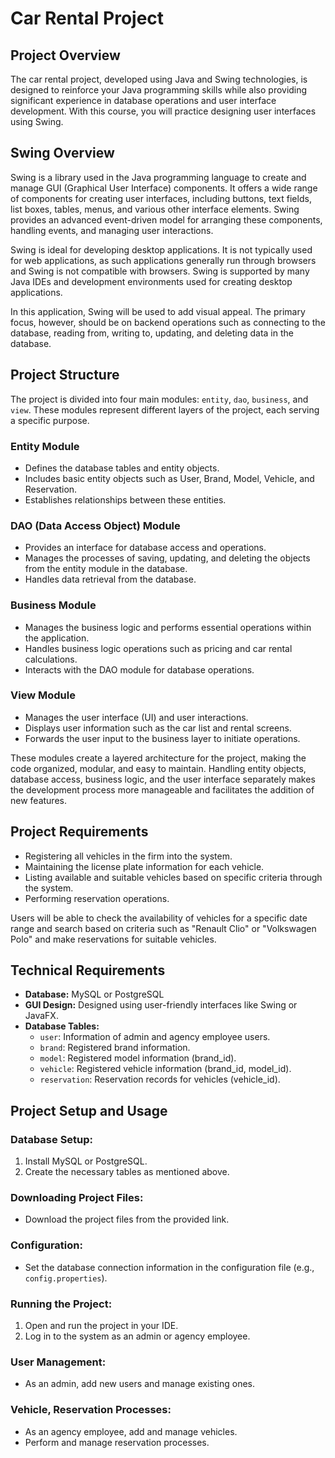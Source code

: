 # Car Rental Project

## Project Overview
The car rental project, developed using Java and Swing technologies, is designed to reinforce your Java programming skills while also providing significant experience in database operations and user interface development. With this course, you will practice designing user interfaces using Swing.

## Swing Overview
Swing is a library used in the Java programming language to create and manage GUI (Graphical User Interface) components. It offers a wide range of components for creating user interfaces, including buttons, text fields, list boxes, tables, menus, and various other interface elements. Swing provides an advanced event-driven model for arranging these components, handling events, and managing user interactions.

Swing is ideal for developing desktop applications. It is not typically used for web applications, as such applications generally run through browsers and Swing is not compatible with browsers. Swing is supported by many Java IDEs and development environments used for creating desktop applications.

In this application, Swing will be used to add visual appeal. The primary focus, however, should be on backend operations such as connecting to the database, reading from, writing to, updating, and deleting data in the database.

## Project Structure
The project is divided into four main modules: `entity`, `dao`, `business`, and `view`. These modules represent different layers of the project, each serving a specific purpose.

### Entity Module
- Defines the database tables and entity objects.
- Includes basic entity objects such as User, Brand, Model, Vehicle, and Reservation.
- Establishes relationships between these entities.

### DAO (Data Access Object) Module
- Provides an interface for database access and operations.
- Manages the processes of saving, updating, and deleting the objects from the entity module in the database.
- Handles data retrieval from the database.

### Business Module
- Manages the business logic and performs essential operations within the application.
- Handles business logic operations such as pricing and car rental calculations.
- Interacts with the DAO module for database operations.

### View Module
- Manages the user interface (UI) and user interactions.
- Displays user information such as the car list and rental screens.
- Forwards the user input to the business layer to initiate operations.

These modules create a layered architecture for the project, making the code organized, modular, and easy to maintain. Handling entity objects, database access, business logic, and the user interface separately makes the development process more manageable and facilitates the addition of new features.

## Project Requirements
- Registering all vehicles in the firm into the system.
- Maintaining the license plate information for each vehicle.
- Listing available and suitable vehicles based on specific criteria through the system.
- Performing reservation operations.

Users will be able to check the availability of vehicles for a specific date range and search based on criteria such as "Renault Clio" or "Volkswagen Polo" and make reservations for suitable vehicles.

## Technical Requirements
- **Database:** MySQL or PostgreSQL
- **GUI Design:** Designed using user-friendly interfaces like Swing or JavaFX.
- **Database Tables:**
  - `user`: Information of admin and agency employee users.
  - `brand`: Registered brand information.
  - `model`: Registered model information (brand_id).
  - `vehicle`: Registered vehicle information (brand_id, model_id).
  - `reservation`: Reservation records for vehicles (vehicle_id).

## Project Setup and Usage

### Database Setup:
1. Install MySQL or PostgreSQL.
2. Create the necessary tables as mentioned above.

### Downloading Project Files:
- Download the project files from the provided link.

### Configuration:
- Set the database connection information in the configuration file (e.g., `config.properties`).

### Running the Project:
1. Open and run the project in your IDE.
2. Log in to the system as an admin or agency employee.

### User Management:
- As an admin, add new users and manage existing ones.

### Vehicle, Reservation Processes:
- As an agency employee, add and manage vehicles.
- Perform and manage reservation processes.


